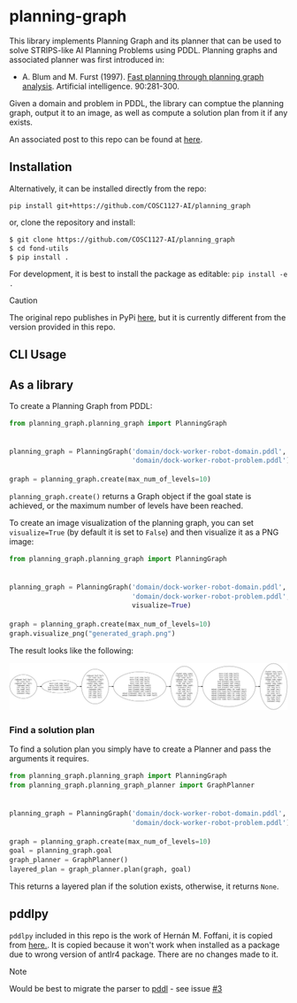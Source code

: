 # planning-graph

This library implements Planning Graph and its planner that can be used to solve STRIPS-like AI Planning Problems using PDDL. Planning graphs and associated planner was first introduced in:

* A. Blum and M. Furst (1997). [Fast planning through planning graph analysis](https://www.sciencedirect.com/science/article/pii/S0004370296000471). Artificial intelligence. 90:281-300.

Given a domain and problem in PDDL, the library can comptue the planning graph, output it to an image, as well as compute a solution plan from it if any exists.

An associated post to this repo can be found at [here](https://towardsdatascience.com/improving-classical-ai-planning-complexity-with-planning-graph-c63d47f87018).

## Installation

Alternatively, it can be installed directly from the repo:

```console
pip install git+https://github.com/COSC1127-AI/planning_graph
```

or, clone the repository and install:

```shell
$ git clone https://github.com/COSC1127-AI/planning_graph
$ cd fond-utils
$ pip install .
```

For development, it is best to install the package as editable: `pip install -e .`

> [!CAUTION]
> The original repo publishes in PyPi [here](https://pypi.org/project/planning-graph/), but it is currently different from the version provided in this repo.

## CLI Usage

## As a library

To create a Planning Graph from PDDL:

```python
from planning_graph.planning_graph import PlanningGraph


planning_graph = PlanningGraph('domain/dock-worker-robot-domain.pddl',
                               'domain/dock-worker-robot-problem.pddl')

graph = planning_graph.create(max_num_of_levels=10)
```

`planning_graph.create()` returns a Graph object if the goal state is achieved, or the maximum number of levels have been reached.

To create an image visualization of the planning graph, you can set `visualize=True` (by default
it is set to `False`) and then visualize it as a PNG image:

```python
from planning_graph.planning_graph import PlanningGraph


planning_graph = PlanningGraph('domain/dock-worker-robot-domain.pddl',
                               'domain/dock-worker-robot-problem.pddl',
                               visualize=True)

graph = planning_graph.create(max_num_of_levels=10)
graph.visualize_png("generated_graph.png")
```

The result looks like the following:

![alt text](domain/planning_graph.png)

### Find a solution plan

To find a solution plan you simply have to create a Planner and pass the arguments it requires.

```python
from planning_graph.planning_graph import PlanningGraph
from planning_graph.planning_graph_planner import GraphPlanner


planning_graph = PlanningGraph('domain/dock-worker-robot-domain.pddl',
                               'domain/dock-worker-robot-problem.pddl')

graph = planning_graph.create(max_num_of_levels=10)
goal = planning_graph.goal
graph_planner = GraphPlanner()
layered_plan = graph_planner.plan(graph, goal)
```

This returns a layered plan if the solution exists, otherwise, it returns `None`.

## pddlpy

`pddlpy` included in this repo is the work of Hernán M. Foffani, it is copied from [here.](https://github.com/hfoffani/pddl-lib). It is copied because it won't work when installed as a package due to wrong version of antlr4 package. There are no changes made to it.

> [!NOTE]
> Would be best to migrate the parser to [pddl](https://github.com/AI-Planning/pddl) - see issue [#3](https://github.com/COSC1127-AI/planning_graph/issues/3)
